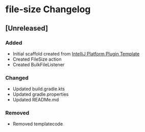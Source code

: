 <!-- Keep a Changelog guide -> https://keepachangelog.com -->

# file-size Changelog

## [Unreleased]
### Added
- Initial scaffold created from [IntelliJ Platform Plugin Template](https://github.com/JetBrains/intellij-platform-plugin-template)
- Created FileSize action
- Created BulkFileListener

### Changed
- Updated build.gradle.kts
- Updated gradle.properties
- Updated READMe.md

### Removed
- Removed templatecode